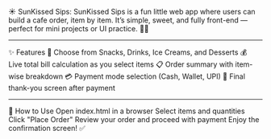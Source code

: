 ☀️ SunKissed Sips:
SunKissed Sips is a fun little web app where users can build a cafe order, item by item. It’s simple, sweet, and fully front-end — perfect for mini projects or UI practice. 🍹🍰
__________________________________________________________________________________________________________________________________

✨ Features
🍕 Choose from Snacks, Drinks, Ice Creams, and Desserts
💰 Live total bill calculation as you select items
📋 Order summary with item-wise breakdown
💳 Payment mode selection (Cash, Wallet, UPI)
🎉 Final thank-you screen after payment
__________________________________________________________________________________________________________________________________

🚀 How to Use
Open index.html in a browser
Select items and quantities
Click "Place Order"
Review your order and proceed with payment
Enjoy the confirmation screen! ✅